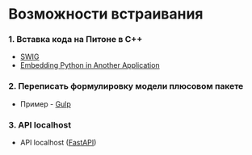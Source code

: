 # Возможности встраивания

### 1. Вставка кода на Питоне в С++

- [SWIG](http://www.swig.org)
- [Embedding Python in Another Application](https://docs.python.org/3/extending/embedding.html)

### 2. Переписать формулировку модели плюсовом пакете

- Пример - [Gulp](https://developers.google.com/optimization/introduction/cpp)

### 3. API localhost

- API localhost ([FastAPI](https://github.com/tiangolo/fastapi))

